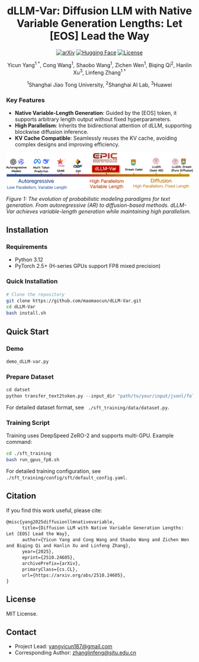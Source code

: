 <div align="center">

# dLLM-Var: Diffusion LLM with Native Variable Generation Lengths: Let [EOS] Lead the Way

[![arXiv](https://img.shields.io/badge/Paper-arXiv-red.svg)](https://arxiv.org/abs/2510.24605)
[![Hugging Face](https://img.shields.io/badge/dLLM--Var-green)](https://huggingface.co/maomaocun/dLLM-Var) [![License](https://img.shields.io/badge/License-MIT-yellow)](LICENSE)

Yicun Yang<sup>1 *</sup>, Cong Wang<sup>1</sup>, Shaobo Wang<sup>1</sup>, Zichen Wen<sup>1</sup>, Biqing Qi<sup>2</sup>, Hanlin Xu<sup>3</sup>, Linfeng Zhang<sup>1 †</sup>

<sup>1</sup>Shanghai Jiao Tong University, <sup>2</sup>Shanghai AI Lab, <sup>3</sup>Huawei



</div>

### Key Features
- **Native Variable-Length Generation**: Guided by the [EOS] token, it supports arbitrary length output without fixed hyperparameters.
- **High Parallelism**: Inherits the bidirectional attention of dLLM, supporting blockwise diffusion inference.
- **KV Cache Compatible**: Seamlessly reuses the KV cache, avoiding complex designs and improving efficiency.


<div align="center">
<img src="assets/overview.png" alt="Overview" width="800" />
</div>

*Figure 1: The evolution of probabilistic modeling paradigms for text generation. From autoregressive (AR) to diffusion-based methods. dLLM-Var achieves variable-length generation while maintaining high parallelism.*  

## Installation
### Requirements
- Python 3.12
- PyTorch 2.5+ (H-series GPUs support FP8 mixed precision)


### Quick Installation
```bash
# Clone the repository
git clone https://github.com/maomaocun/dLLM-Var.git
cd dLLM-Var
bash install.sh
```
## Quick Start
### Demo
```python
demo_dLLM-var.py
```
### Prepare Dataset
```python
cd datset
python transfer_text2token.py --input_dir "path/to/your/input/jsonl/folder" --output_file "path/to/your/output/tokenized.jsonl" --tokenizer_model "path/to/your/LLaDA-8B-Base"
```
For detailed dataset format, see ` ./sft_training/data/dataset.py`.

### Training Script
Training uses DeepSpeed ZeRO-2 and supports multi-GPU. Example command:
```bash
cd ./sft_training
bash run_gpus_fp8.sh
```
For detailed training configuration, see ` ./sft_training/config/sft/default_config.yaml`.


## Citation
If you find this work useful, please cite:
```
@misc{yang2025diffusionllmnativevariable,
      title={Diffusion LLM with Native Variable Generation Lengths: Let [EOS] Lead the Way}, 
      author={Yicun Yang and Cong Wang and Shaobo Wang and Zichen Wen and Biqing Qi and Hanlin Xu and Linfeng Zhang},
      year={2025},
      eprint={2510.24605},
      archivePrefix={arXiv},
      primaryClass={cs.CL},
      url={https://arxiv.org/abs/2510.24605}, 
}
```

## License
MIT License.

## Contact
- Project Lead: yangyicun187@gmail.com
- Corresponding Author: zhanglinfeng@sjtu.edu.cn